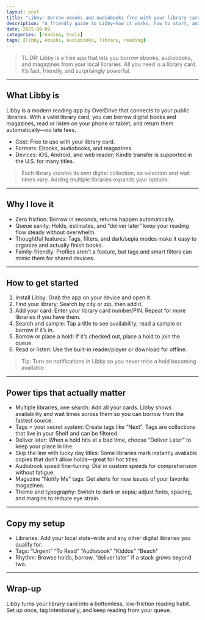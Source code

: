 ```yaml
---
layout: post
title: "Libby: Borrow ebooks and audiobooks free with your library card"
description: "A friendly guide to Libby—how it works, how to start, and the power tips that keep me reading more for free."
date: 2025-09-09
categories: [reading, tools]
tags: [libby, ebooks, audiobooks, library, reading]
---
```



> TL;DR: Libby is a free app that lets you borrow ebooks, audiobooks, and magazines from your local libraries. All you need is a library card. It’s fast, friendly, and surprisingly powerful.

---

## What Libby is

Libby is a modern reading app by OverDrive that connects to your public libraries. With a valid library card, you can borrow digital books and magazines, read or listen on your phone or tablet, and return them automatically—no late fees.

- Cost: Free to use with your library card.
- Formats: Ebooks, audiobooks, and magazines.
- Devices: iOS, Android, and web reader; Kindle transfer is supported in the U.S. for many titles.


> Each library curates its own digital collection, so selection and wait times vary. Adding multiple libraries expands your options.

---

## Why I love it

- Zero friction: Borrow in seconds; returns happen automatically.
- Queue sanity: Holds, estimates, and “deliver later” keep your reading flow steady without overwhelm.
- Thoughtful features: Tags, filters, and dark/sepia modes make it easy to organize and actually finish books.
- Family-friendly: Profiles aren’t a feature, but tags and smart filters can mimic them for shared devices.

---

## How to get started

1. Install Libby: Grab the app on your device and open it.
2. Find your library: Search by city or zip, then add it.
3. Add your card: Enter your library card number/PIN. Repeat for more libraries if you have them.
4. Search and sample: Tap a title to see availability; read a sample or borrow if it’s in.
5. Borrow or place a hold: If it’s checked out, place a hold to join the queue.
6. Read or listen: Use the built-in reader/player or download for offline.


> Tip: Turn on notifications in Libby so you never miss a hold becoming available.

---

## Power tips that actually matter

- Multiple libraries, one search: Add all your cards. Libby shows availability and wait times across them so you can borrow from the fastest source.
- Tags = your secret system: Create tags like “Next". Tags are collections that live in your Shelf and can be filtered.
- Deliver later: When a hold hits at a bad time, choose “Deliver Later” to keep your place in line.
- Skip the line with lucky day titles: Some libraries mark instantly available copies that don’t allow holds—great for hot titles.
- Audiobook speed fine-tuning: Dial in custom speeds for comprehension without fatigue.
- Magazine “Notify Me” tags: Get alerts for new issues of your favorite magazines.
- Theme and typography: Switch to dark or sepia; adjust fonts, spacing, and margins to reduce eye strain.

---

## Copy my setup

- Libraries: Add your local state-wide and any other digital libraries you qualify for.
- Tags: “Urgent” “To Read” “Audiobook” “Kiddos” "Beach"
- Rhythm: Browse holds, borrow, “deliver later” if a stack grows beyond two.


---

## Wrap-up

Libby turns your library card into a bottomless, low-friction reading habit. Set up once, tag intentionally, and keep reading from your queue.